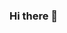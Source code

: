 ### Hi there 👋

<!--
**rammohanbethi/rammohanbethi** is a ✨ _special_ ✨ repository because its `README.md` (this file) appears on your GitHub profile.

Here are some ideas to get you started:

- 🔭 I’m currently working on ...
- 🌱 I’m currently learning ...
- 👯 I’m looking to collaborate on ...
- 🤔 I’m looking for help with ...
- 💬 Ask me about ...
- 📫 How to reach me: linkedin.com/in/rammohan-bethi-9160/
- 😄 Pronouns: ...
- ⚡ Fun fact: ...
--> 
